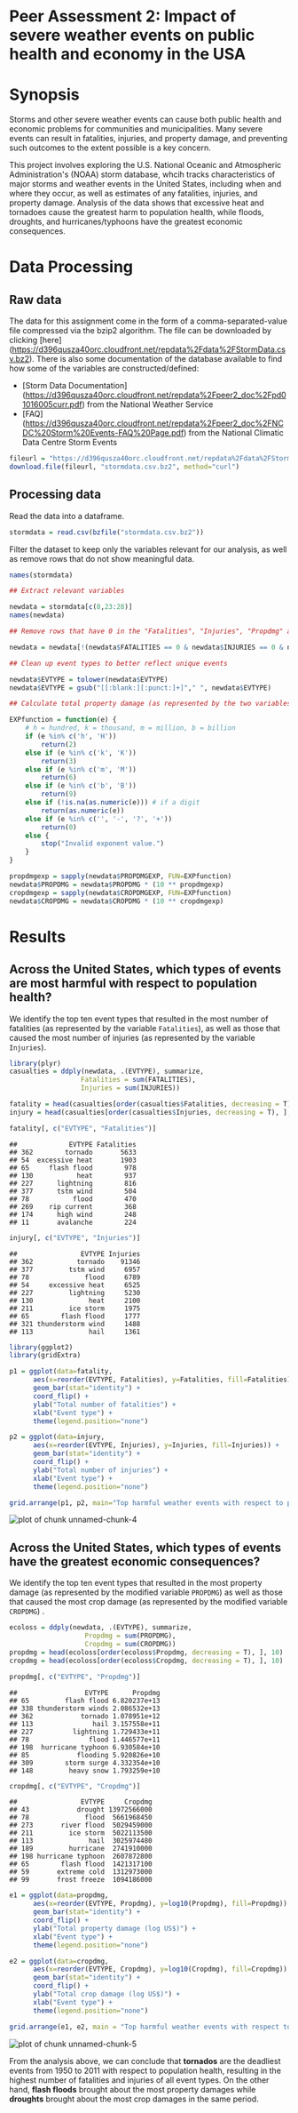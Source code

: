 
# Peer Assessment 2: Impact of severe weather events on public health and economy in the USA

# Synopsis

Storms and other severe weather events can cause both public health and economic problems for communities and municipalities. Many severe events can result in fatalities, injuries, and property damage, and preventing such outcomes to the extent possible is a key concern.

This project involves exploring the U.S. National Oceanic and Atmospheric Administration's (NOAA) storm database, whcih tracks characteristics of major storms and weather events in the United States, including when and where they occur, as well as estimates of any fatalities, injuries, and property damage. Analysis of the data shows that excessive heat and tornadoes cause the greatest harm to population health, while floods, droughts, and hurricanes/typhoons have the greatest economic consequences.

# Data Processing

## Raw data

The data for this assignment come in the form of a comma-separated-value file compressed via the bzip2 algorithm. The file can be downloaded by clicking [here] (https://d396qusza40orc.cloudfront.net/repdata%2Fdata%2FStormData.csv.bz2).
There is also some documentation of the database available to find how some of the variables are constructed/defined:
* [Storm Data Documentation] (https://d396qusza40orc.cloudfront.net/repdata%2Fpeer2_doc%2Fpd01016005curr.pdf) from the National Weather Service
* [FAQ] (https://d396qusza40orc.cloudfront.net/repdata%2Fpeer2_doc%2FNCDC%20Storm%20Events-FAQ%20Page.pdf) from the National Climatic Data Centre Storm Events


```r
fileurl = "https://d396qusza40orc.cloudfront.net/repdata%2Fdata%2FStormData.csv.bz2"
download.file(fileurl, "stormdata.csv.bz2", method="curl")
```

## Processing data

Read the data into a dataframe.


```r
stormdata = read.csv(bzfile("stormdata.csv.bz2"))
```

Filter the dataset to keep only the variables relevant for our analysis, as well as remove rows that do not show meaningful data.


```r
names(stormdata)

## Extract relevant variables

newdata = stormdata[c(8,23:28)]
names(newdata)

## Remove rows that have 0 in the "Fatalities", "Injuries", "Propdmg" and "Cropdmg" variables

newdata = newdata[!(newdata$FATALITIES == 0 & newdata$INJURIES == 0 & newdata$PROPDMG == 0 & newdata$CROPDMG == 0), ]

## Clean up event types to better reflect unique events

newdata$EVTYPE = tolower(newdata$EVTYPE)
newdata$EVTYPE = gsub("[[:blank:][:punct:]+]"," ", newdata$EVTYPE)

## Calculate total property damage (as represented by the two variables `PROPDMG` and `PROPDMGEXP`) as well as total crop damage (as represented by the two variables `CROPDMG` and `CROPDMGEXP`)

EXPfunction = function(e) {
    # h = hundred, k = thousand, m = million, b = billion
    if (e %in% c('h', 'H'))
        return(2)
    else if (e %in% c('k', 'K'))
        return(3)
    else if (e %in% c('m', 'M'))
        return(6)
    else if (e %in% c('b', 'B'))
        return(9)
    else if (!is.na(as.numeric(e))) # if a digit
        return(as.numeric(e))
    else if (e %in% c('', '-', '?', '+'))
        return(0)
    else {
        stop("Invalid exponent value.")
    }
}

propdmgexp = sapply(newdata$PROPDMGEXP, FUN=EXPfunction)
newdata$PROPDMG = newdata$PROPDMG * (10 ** propdmgexp)
cropdmgexp = sapply(newdata$CROPDMGEXP, FUN=EXPfunction)
newdata$CROPDMG = newdata$CROPDMG * (10 ** cropdmgexp)
```

# Results

## Across the United States, which types of events are most harmful with respect to population health?

We identify the top ten event types that resulted in the most number of fatalities (as represented by the variable `Fatalities`), as well as those that caused the most number of injuries (as represented by the variable `Injuries`).


```r
library(plyr)
casualties = ddply(newdata, .(EVTYPE), summarize,
                  Fatalities = sum(FATALITIES),
                  Injuries = sum(INJURIES))

fatality = head(casualties[order(casualties$Fatalities, decreasing = T), ], 10)
injury = head(casualties[order(casualties$Injuries, decreasing = T), ], 10)

fatality[, c("EVTYPE", "Fatalities")]
```

```
##             EVTYPE Fatalities
## 362        tornado       5633
## 54  excessive heat       1903
## 65     flash flood        978
## 130           heat        937
## 227      lightning        816
## 377      tstm wind        504
## 78           flood        470
## 269    rip current        368
## 174      high wind        248
## 11       avalanche        224
```

```r
injury[, c("EVTYPE", "Injuries")]
```

```
##                EVTYPE Injuries
## 362           tornado    91346
## 377         tstm wind     6957
## 78              flood     6789
## 54     excessive heat     6525
## 227         lightning     5230
## 130              heat     2100
## 211         ice storm     1975
## 65        flash flood     1777
## 321 thunderstorm wind     1488
## 113              hail     1361
```

```r
library(ggplot2)
library(gridExtra)

p1 = ggplot(data=fatality,
      aes(x=reorder(EVTYPE, Fatalities), y=Fatalities, fill=Fatalities)) +
      geom_bar(stat="identity") +
      coord_flip() +
      ylab("Total number of fatalities") +
      xlab("Event type") +
      theme(legend.position="none")

p2 = ggplot(data=injury,
      aes(x=reorder(EVTYPE, Injuries), y=Injuries, fill=Injuries)) +
      geom_bar(stat="identity") +
      coord_flip() + 
      ylab("Total number of injuries") +
      xlab("Event type") +
      theme(legend.position="none")

grid.arrange(p1, p2, main="Top harmful weather events with respect to population health in the USA (1950-2011)")
```

![plot of chunk unnamed-chunk-4](figure/unnamed-chunk-4-1.png) 

## Across the United States, which types of events have the greatest economic consequences?

We identify the top ten event types that resulted in the most property damage (as represented by the modified variable `PROPDMG`)  as well as those that caused the most crop damage (as represented by the modified variable `CROPDMG`) .


```r
ecoloss = ddply(newdata, .(EVTYPE), summarize,
                   Propdmg = sum(PROPDMG),
                   Cropdmg = sum(CROPDMG))
propdmg = head(ecoloss[order(ecoloss$Propdmg, decreasing = T), ], 10)
cropdmg = head(ecoloss[order(ecoloss$Cropdmg, decreasing = T), ], 10)

propdmg[, c("EVTYPE", "Propdmg")]
```

```
##                 EVTYPE      Propdmg
## 65         flash flood 6.820237e+13
## 338 thunderstorm winds 2.086532e+13
## 362            tornado 1.078951e+12
## 113               hail 3.157558e+11
## 227          lightning 1.729433e+11
## 78               flood 1.446577e+11
## 198  hurricane typhoon 6.930584e+10
## 85            flooding 5.920826e+10
## 309        storm surge 4.332354e+10
## 148         heavy snow 1.793259e+10
```

```r
cropdmg[, c("EVTYPE", "Cropdmg")]
```

```
##                EVTYPE     Cropdmg
## 43            drought 13972566000
## 78              flood  5661968450
## 273       river flood  5029459000
## 211         ice storm  5022113500
## 113              hail  3025974480
## 189         hurricane  2741910000
## 198 hurricane typhoon  2607872800
## 65        flash flood  1421317100
## 59       extreme cold  1312973000
## 99       frost freeze  1094186000
```

```r
e1 = ggplot(data=propdmg,
      aes(x=reorder(EVTYPE, Propdmg), y=log10(Propdmg), fill=Propdmg)) +
      geom_bar(stat="identity") +
      coord_flip() +
      ylab("Total property damage (log US$)") +
      xlab("Event type") +
      theme(legend.position="none")

e2 = ggplot(data=cropdmg,
      aes(x=reorder(EVTYPE, Cropdmg), y=log10(Cropdmg), fill=Cropdmg)) +
      geom_bar(stat="identity") +
      coord_flip() + 
      ylab("Total crop damage (log US$)") +
      xlab("Event type") +
      theme(legend.position="none")

grid.arrange(e1, e2, main = "Top harmful weather events with respect to economic consequences in the USA (1950-2011)" )
```

![plot of chunk unnamed-chunk-5](figure/unnamed-chunk-5-1.png) 

From the analysis above, we can conclude that **tornados** are the deadliest events from 1950 to 2011 with respect to population health, resulting in the highest number of fatalities and injuries of all event types. On the other hand, **flash floods** brought about the most property damages while **droughts** brought about the most crop damages in the same period.
